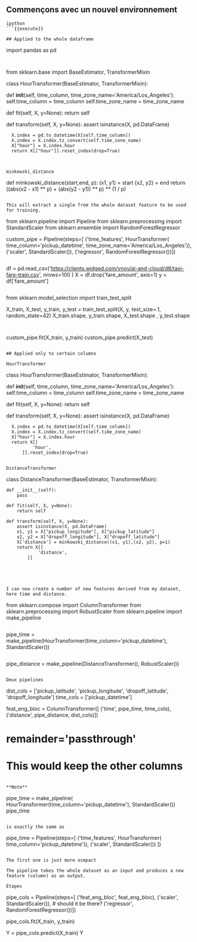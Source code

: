 
## Commençons avec un nouvel environnement

```
ipython
```{{execute}}

## Applied to the whole dataframe

```
import pandas as pd
```{{copy}}


```
from sklearn.base import BaseEstimator, TransformerMixin

class HourTransformer(BaseEstimator, TransformerMixin):

  def __init__(self, time_column, time_zone_name='America/Los_Angeles'):
      self.time_column = time_column
      self.time_zone_name = time_zone_name

  def fit(self, X, y=None):
      return self

  def transform(self, X, y=None):
      assert isinstance(X, pd.DataFrame)

      X.index = pd.to_datetime(X[self.time_column])
      X.index = X.index.tz_convert(self.time_zone_name)
      X["hour"] = X.index.hour
      return X[["hour"]].reset_index(drop=True)
```{{copy}}


minkowski_distance

```
def minkowski_distance(start,end, p):
  (x1, y1) = start
  (x2, y2) = end
  return ((abs(x2 - x1) ** p) + (abs(y2 - y1)) ** p) ** (1 / p)

```{{copy}}

This will extract a single from the whole dataset feature to be used for training.

```
from sklearn.pipeline import Pipeline
from sklearn.preprocessing import StandardScaler
from sklearn.ensemble import RandomForestRegressor

custom_pipe = Pipeline(steps=[
    ('time_features', HourTransformer( time_column='pickup_datetime',
                                    time_zone_name='America/Los_Angeles')),
    ('scaler', StandardScaler()),
    ('regressor', RandomForestRegressor())])
```{{copy}}

```
df = pd.read_csv('https://clients.widged.com/ynov/ai-and-cloud/d8/taxi-fare-train.csv', nrows=100 )
X = df.drop('fare_amount', axis=1)
y = df['fare_amount']
```{{copy}}

```
from sklearn.model_selection import train_test_split

X_train, X_test, y_train, y_test = train_test_split(X, y, test_size=.1, random_state=42)
X_train.shape, y_train.shape, X_test.shape , y_test.shape
```{{copy}}


```
custom_pipe.fit(X_train, y_train)
custom_pipe.predict(X_test)
```{{copy}}

## Applied only to certain columns

HourTransformer

```
class HourTransformer(BaseEstimator, TransformerMixin):

  def __init__(self, time_column, time_zone_name='America/Los_Angeles'):
      self.time_column = time_column
      self.time_zone_name = time_zone_name

  def fit(self, X, y=None):
      return self

  def transform(self, X, y=None):
      assert isinstance(X, pd.DataFrame)

      X.index = pd.to_datetime(X[self.time_column])
      X.index = X.index.tz_convert(self.time_zone_name)
      X["hour"] = X.index.hour
      return X[[
              'hour',
          ]].reset_index(drop=True)
```{{copy}}

DistanceTransformer

```
class DistanceTransformer(BaseEstimator, TransformerMixin):

    def __init__(self):
        pass

    def fit(self, X, y=None):
        return self

    def transform(self, X, y=None):
        assert isinstance(X, pd.DataFrame)
        x1, y1 = X["pickup_longitude"], X["pickup_latitude"]
        x2, y2 = X["dropoff_longitude"], X["dropoff_latitude"]
        X['distance'] = minkowski_distance((x1, y1),(x2, y2), p=1)
        return X[[
                'distance',
            ]]
```{{copy}}




I can now create a number of new features derived from my dataset, here time and distance.

```
from sklearn.compose import ColumnTransformer
from sklearn.preprocessing import RobustScaler
from sklearn.pipeline import make_pipeline
```{{copy}}

```
pipe_time = make_pipeline(HourTransformer(time_column='pickup_datetime'), StandardScaler())
```{{copy}}

```
pipe_distance = make_pipeline(DistanceTransformer(), RobustScaler())
```{{copy}}

Deux pipelines

```
dist_cols = ['pickup_latitude', 'pickup_longitude', 'dropoff_latitude', 'dropoff_longitude']
time_cols = ['pickup_datetime']

feat_eng_bloc = ColumnTransformer([
  ('time', pipe_time, time_cols),
  ('distance', pipe_distance, dist_cols)])
# remainder='passthrough'
# This would keep the other columns
```{{copy}}

**Note**

```
pipe_time = make_pipeline(
  HourTransformer(time_column='pickup_datetime'),
  StandardScaler())
pipe_time
```

is exactly the same as

```
pipe_time = Pipeline(steps=[
  ('time_features', HourTransformer( time_column='pickup_datetime')),
  ('scaler', StandardScaler())
])
```

The first one is just more ocmpact

The pipeline takes the whole dataset as an input and produces a new feature (column) as an output.

Étapes

```
pipe_cols = Pipeline(steps=[
  ('feat_eng_bloc', feat_eng_bloc),
  ('scaler', StandardScaler()), # should it be there?
  ('regressor', RandomForestRegressor())])

pipe_cols.fit(X_train, y_train)

Y = pipe_cols.predict(X_train)
Y
```{{copy}}


